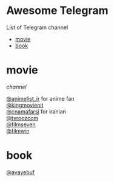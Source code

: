 
# Awesome Telegram
List of Telegram channel  
+ [movie](#movie)
+ [book](#book)






# movie 
 _channel_  

[@animelist_ir](https://t.me/animelist_ir) for anime fan   
[@kingmovienit](https://t.me/kingmovienit)  
[@cnamafarsi](https://t.me/cnamafarsi) for iranian  
[@tvroozcom](https://t.me/tvroozcom)  
[@filmseven](https://t.me/filmseven)  
[@filmwin](https://t.me/filmwin) 



# book
[@avayebuf](https://tme/avayebuf)









